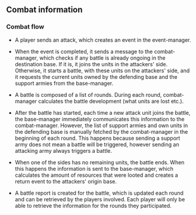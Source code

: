 ## Combat information

### Combat flow

- A player sends an attack, which creates an event in the event-manager. 

- When the event is completed, it sends a message to the combat-manager, which checks if 
any battle is already ongoing in the destination base. If it is, it joins the units in the attackers' side.
Otherwise, it starts a battle, with these units on the attackers' side,
and it requests the current units owned by the defending base and the support armies 
from the base-manager.

- A battle is composed of a list of rounds. During each round, combat-manager calculates
the battle development (what units are lost etc.).

- After the battle has started, each time a new attack unit joins the battle, the base-manager
immediately communicates this information to the combat-manager. However,
the list of support armies and own units in the defending base is manually fetched by the
combat-manager in the beginning of each round. This happens because sending a support
army does not mean a battle will be triggered, however sending an attacking army
always triggers a battle.

- When one of the sides has no remaining units, the battle ends. When this happens the information
is sent to the base-manager, which calculates the amount of resources that were looted and
creates a return event to the attackers' origin base.

- A battle report is created for the battle, which is updated each round and can be retrieved by the players
involved. Each player will only be able to retrieve the information for the rounds
they participated.